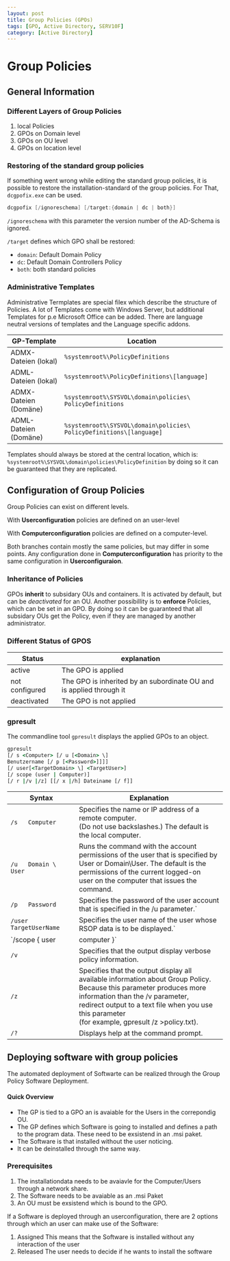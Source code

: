 ```yaml
---
layout: post
title: Group Policies (GPOs)
tags: [GPO, Active Directory, SERV10F]
category: [Active Directory]
---
```


# Group Policies

## General Information

### Different Layers of Group Policies

1. local Policies
2. GPOs on Domain level
3. GPOs on OU level
4. GPOs on location level

### Restoring of the standard group policies

If something went wrong while editing the standard group policies, it is possible to restore the installation-standard of the group policies.
For That, `dcgpofix.exe` can be used.

```powershell
dcgpofix [/ignoreschema] [/target:{domain | dc | both}]
```

`/ignoreschema` with this parameter the version number of the AD-Schema is ignored.

`/target` defines which GPO shall be restored:
- `domain`: Default Domain Policy
-  `dc`: Default Domain Controllers Policy
-  `both`: both standard policies

### Administrative Templates

Administrative Termplates are special filex which describe the structure of Policies. A lot of Templates come with Windows Server, but additional Templates for p.e Microsoft Office can be added. There are language neutral versions of templates and the Language specific addons.

| GP-Template|Location |
|---|---|
|ADMX-Dateien (lokal)|`%systemroot%\PolicyDefinitions`|
|ADML-Dateien (lokal)|`%systemroot%\PolicyDefinitions\[language]`|
|ADMX-Dateien (Domäne)|`%systemroot%\SYSVOL\domain\policies\ PolicyDefinitions`|
|ADML-Dateien (Domäne)|`%systemroot%\SYSVOL\domain\policies\ PolicyDefinitions\[language]`|

Templates should always be stored at the central location, which is:
`%systemroot%\SYSVOL\domain\policies\PolicyDefinition`
by doing so it can be guaranteed that they are replicated.

## Configuration of Group Policies

Group Policies can exist on different levels.

With **Userconfiguration** policies are defined on an user-level

With **Computerconfiguration** policies are defined on a computer-level.

Both branches contain mostly the same policies, but may differ in some points.
Any configuration done in **Computerconfiguration** has priority to the same configuration in **Userconfiguraion**.

### Inheritance of Policies

GPOs **inherit** to subsidary OUs and containers. It is activated by default, but can be *deactivated* for an OU.
Another possibillity is to **enforce** Policies, which can be set in an GPO. By doing so it can be guaranteed that all subsidary OUs get the Policy, even if they are managed by another administrator.

### Different Status of GPOS

|Status|explanation|
|---|---|
|active|The GPO is applied |
|not configured| The GPO is inherited by an subordinate OU and is applied through it|
|deactivated|The GPO is not applied|

### gpresult

The commandline tool `gpresult` displays the applied GPOs to an object.

```cmd
gpresult 
[/ s <Computer> [/ u [<Domain> \] 
Benutzername [/ p [<Password>]]]] 
[/ user[<TargetDomain> \] <TargetUser>] 
[/ scope (user | Computer)] 
[/ r |/v |/z] [[/ x |/h] Dateiname [/ f]]
```

| Syntax|Explanation|
|---|---|
|`/s   Computer`|Specifies the name or IP address of a remote computer.<br>(Do not use backslashes.) The default is the local computer.|
|`/u   Domain \ User`|Runs the command with the account permissions of the user that is specified by<br>User or Domain\User. The default is the permissions of the current logged-on<br>user on the computer that issues the command.|
|`/p   Password`|Specifies the password of the user account that is specified in the /u parameter.`|
|`/user   TargetUserName`|Specifies the user name of the user whose RSOP data is to be displayed.`|
|`/scope { user | computer }`|Displays either user or computer results. Valid values for the /scope parameter are<br> user or computer. If you omit the /scope parameter, gpresult displays both user and computer settings.|
|`/v`|Specifies that the output display verbose policy information.|
|`/z`|Specifies that the output display all available information about Group Policy.<br> Because this parameter produces more information than the /v parameter,<br> redirect output to a text file when you use this parameter<br> (for example, gpresult /z >policy.txt).|
|`/?`|Displays help at the command prompt.|

## Deploying software with group policies

The automated deployment of Softwarte can be realized through the Group Policy Software Deployment.

#### Quick Overview

- The GP is tied to a GPO an is avaiable for the Users in the correpondig OU.
- The GP defines which Software is going to installed  and defines a path to the program data. These need to be exsistend in an .msi paket.
- The Software is that installed without the user noticing.
- It can be deinstalled through the same way.

### Prerequisites

1. The installationdata needs to be avaiavle for the Computer/Users through a network share.
2. The Software needs to be avaiable as an .msi Paket
3. An OU must be exsistend which is bound to the GPO.


If a Software is deployed through an userconfiguration, there are 2 options through which an user can make use of the Software:

1. Assigned
This means that the Software is installed without any interaction of the user
2. Released
The user needs to decide if he wants to install the software
